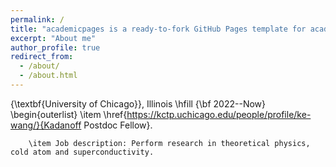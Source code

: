 ```yaml
---
permalink: /
title: "academicpages is a ready-to-fork GitHub Pages template for academic personal websites"
excerpt: "About me"
author_profile: true
redirect_from: 
  - /about/
  - /about.html
---
```


{\textbf{University of Chicago}}, Illinois \hfill {\bf 2022--Now}
    \begin{outerlist}
        \item \href{https://kctp.uchicago.edu/people/profile/ke-wang/}{Kadanoff Postdoc Fellow}. 
    
        \item Job description: Perform research in theoretical physics, cold atom and superconductivity.
        
